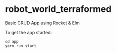 # robot_world_terraformed
Basic CRUD App using Rocket & Elm

To get the app started:
```
cd app
yarn run start
```
